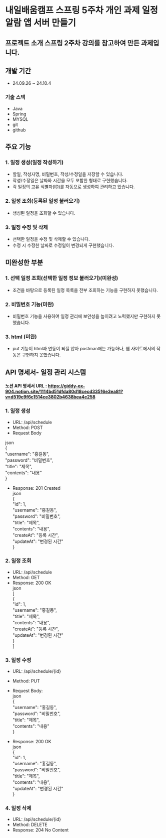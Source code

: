 # 내일배움캠프 스프링 5주차 개인 과제 일정 알람 앱 서버 만들기
## 프로젝트 소개 스프링 2주차 강의를 참고하여 만든 과제입니다.
## 개발 기간
* 24.09.26 ~ 24.10.4
### 기술 스택
* Java
* Spring
* MYSQL
* git
* github
  
## 주요 기능 
### 1. 일정 생성(일정 작성하기)
* 할일, 작성자명, 비밀번호, 작성/수정일을 저장할 수 있습니다.
* 작성/수정일은 날짜와 시간을 모두 포함한 형태로 구현했습니다.
* 각 일정의 고유 식별자(ID)를 자동으로 생성하여 관리하고 있습니다.
  

### 2. 일정 조회(등록된 일정 불러오기)
* 생성된 일정을 조회할 수 있습니다.


### 3. 일정 수정 및 삭제
* 선택한 일정을 수정 및 삭제할 수 있습니다.
* 수정 시 수정한 날짜로 수정일이 변경되게 구현했습니다.

 
## 미완성한 부분
### 1. 선택 일정 조회(선택한 일정 정보 불러오기)(미완성)
* 조건을 바탕으로 등록된 일정 목록을 전부 조회하는 기능을 구현하지 못했습니다.

### 2. 비밀번호 기능(미완)
* 비밀번호 기능을 사용하여 일정 관리에 보안성을 높이려고 노력했지만 구현하지 못했습니다.

### 3. html (미완)
* put 기능이 html과 연동이 되질 않아 postman에는 가능하나, 웹 사이트에서의 작동은 구현하지 못했습니다.

## API 명세서- 일정 관리 시스템
#### 노션 API 명세서 URL : https://giddy-ox-904.notion.site/1114bd51dfda80d18cecd33516e3ea81?v=d519c9f6c1514ce3802b4638bea4c258
### 1. 일정 생성
* URL: /api/schedule
* Method: POST
* Request Body
  
json<br/>
{ <br/>
"username": "홍길동",<br/>
"password": "비밀번호",<br/>
"title": "제목",<br/>
"contents": "내용"<br/>
}

* Response:
201 Created<br/>
json<br/>
{<br/>
"id": 1,<br/>
"username": "홍길동",<br/>
"password": "비밀번호",<br/>
"title": "제목",<br/>
"contents": "내용”,<br/>
"createAt": "등록 시간",<br/>
"updateAt": "변경된 시간"<br/>
}

### 2. 일정 조회
* URL: /api/schedule
* Method: GET
* Response:
200 OK<br/>
json<br/>
[<br/>
{<br/>
"id": 1,<br/>
"username": "홍길동",<br/>
"title": "제목",<br/>
"contents": "내용”,<br/>
"createAt": "등록 시간",<br/>
"updateAt": "변경된 시간"<br/>
}<br/>
]

### 3. 일정 수정
* URL: /api/schedule/{id}
* Method: PUT
* Request Body:<br/>
json<br/>
{<br/>
"username": "홍길동",<br/>
"password": "비밀번호",<br/>
"title": "제목",<br/>
"contents": "내용"<br/>
}

* Response:
200 OK<br/>
json<br/>
{<br/>
"id": 1,<br/>
"username": "홍길동",<br/>
"password": "비밀번호",<br/>
"title": "제목",<br/>
"contents": "내용”,<br/>
"updateAt": "변경된 시간"<br/>
}

### 4. 일정 삭제
* URL: /api/schedule/{id}
* Method: DELETE
* Response:
204 No Content
